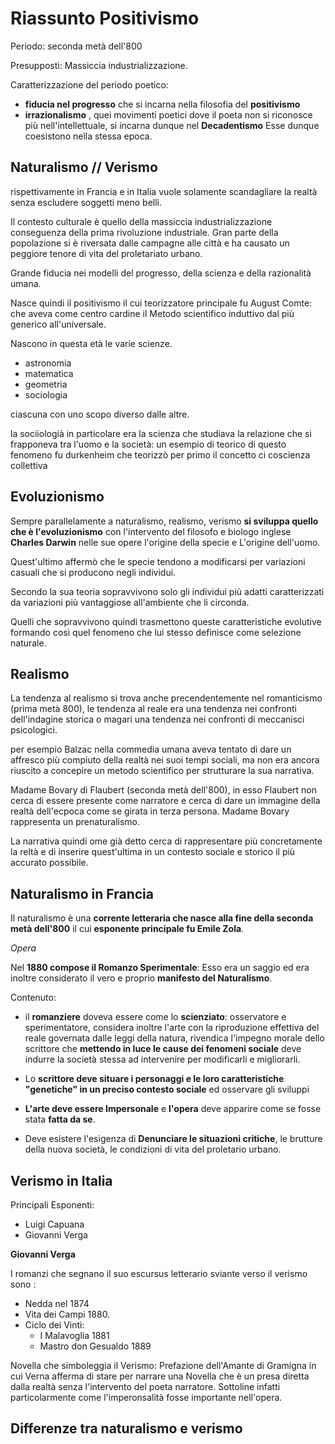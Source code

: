 # Riassunto Positivismo 

Periodo: seconda metà dell'800

Presupposti:
Massiccia industrializzazione.

Caratterizzazione del periodo poetico:
- **fiducia nel progresso** che si incarna nella filosofia del **positivismo**
- **irrazionalismo** , quei movimenti poetici dove il poeta non si riconosce più nell'intellettuale, si incarna dunque nel **Decadentismo**
Esse dunque coesistono nella stessa epoca.

## Naturalismo // Verismo

rispettivamente in Francia e in Italia vuole solamente scandagliare la realtà senza escludere soggetti meno belli.

Il contesto culturale è quello della massiccia industrializzazione conseguenza della prima rivoluzione industriale.
Gran parte della popolazione si  è riversata dalle campagne alle città e ha causato un peggiore tenore di vita del proletariato urbano.

Grande fiducia nei modelli del progresso, della scienza e della razionalità umana.

Nasce quindi il positivismo il cui teorizzatore principale fu August Comte:
che aveva  come centro cardine il Metodo scientifico induttivo dal più generico all'universale.

Nascono in questa età le varie scienze.
- astronomia 
- matematica
- geometria
- sociologia

ciascuna con uno scopo diverso dalle altre.

la sociiologià in particolare era la scienza che studiava la relazione che si frapponeva tra l'uomo e la società:
un esempio di teorico di questo fenomeno fu durkenheim che teorizzò per primo il concetto ci coscienza collettiva 

## Evoluzionismo

Sempre parallelamente a naturalismo, realismo, verismo **si sviluppa quello che è l'evoluzionismo** con l'intervento del filosofo e biologo inglese **Charles Darwin** nelle sue opere l'origine della specie e L'origine dell'uomo.

Quest'ultimo affermò che le specie tendono a modificarsi per variazioni casuali che si producono negli individui.

Secondo la sua teoria sopravvivono solo gli individui più adatti caratterizzati da variazioni più vantaggiose all'ambiente che li circonda.

Quelli che sopravvivono quindi trasmettono queste caratteristiche evolutive formando così quel fenomeno che lui stesso definisce come selezione naturale.

## Realismo

La tendenza al realismo si trova anche precendentemente nel romanticismo (prima metà 800), le tendenza al reale era una tendenza nei confronti dell'indagine storica o magari una tendenza nei confronti di meccanisci psicologici.

per esempio Balzac nella commedia umana aveva tentato di dare un affresco più compiuto della realtà nei suoi tempi sociali, ma non era ancora riuscito a concepire un metodo scientifico per strutturare la sua narrativa.

Madame Bovary di Flaubert (seconda metà dell'800), in esso Flaubert non cerca di essere presente come narratore e cerca di dare un immagine della realtà dell'ecpoca come se girata in terza persona.
Madame Bovary rappresenta un prenaturalismo.

La narrativa quindi ome già detto cerca di rappresentare più concretamente la reltà e di inserire quest'ultima in un contesto sociale e storico il più accurato possibile.

## Naturalismo in Francia

Il naturalismo è una 
**corrente letteraria che nasce alla fine della seconda metà dell'800**
il cui **esponente principale fu Emile Zola**.


*Opera*

Nel **1880 compose il Romanzo Sperimentale**:
Esso era un saggio ed era inoltre considerato il vero e proprio **manifesto del Naturalismo**.

Contenuto:
- il **romanziere** doveva essere come lo **scienziato**: osservatore e sperimentatore, considera inoltre l'arte con la riproduzione effettiva del reale governata dalle leggi della natura, rivendica l'impegno morale dello scrittore che **mettendo in luce le cause dei fenomeni sociale** deve indurre la società stessa ad intervenire per modificarli e migliorarli.

- Lo **scrittore deve situare i personaggi e le loro caratteristiche "genetiche" in un preciso contesto sociale** ed osservare gli sviluppi

- **L'arte deve essere Impersonale** e **l'opera** deve apparire come se fosse stata **fatta da se**.

- Deve esistere l'esigenza di **Denunciare le situazioni critiche**, le brutture della nuova società, le condizioni di vita del proletario urbano.

## Verismo in Italia

Principali Esponenti:
- Luigi Capuana
- Giovanni Verga

**Giovanni Verga**

I romanzi che segnano il suo escursus letterario sviante verso il verismo sono :
- Nedda nel 1874 
- Vita dei Campi 1880.
- Ciclo dei Vinti:
	- I Malavoglia 1881
	- Mastro don Gesualdo 1889

Novella che simboleggia il Verismo:
Prefazione dell'Amante di Gramigna in cui Verna afferma di stare per narrare una Novella  che è un presa diretta dalla realtà senza l'intervento del poeta narratore.
Sottoline infatti particolarmente come l'imperonsalità fosse importante nell'opera.

## Differenze tra naturalismo e verismo
<!--stackedit_data:
eyJoaXN0b3J5IjpbMTk5NDYwMTA3OSwxMDYwNDE0MjUwLC04MD
MxODk4MTksMTU3Mzg1Mzg5MywxOTA1OTgyNTYxXX0=
-->